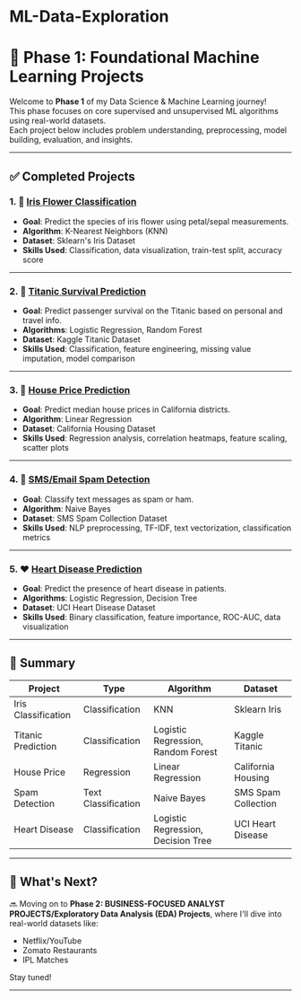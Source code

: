 # ML-Data-Exploration
# 📘 Phase 1: Foundational Machine Learning Projects

Welcome to **Phase 1** of my Data Science & Machine Learning journey!  
This phase focuses on core supervised and unsupervised ML algorithms using real-world datasets.  
Each project below includes problem understanding, preprocessing, model building, evaluation, and insights.

---

## ✅ Completed Projects

### 1. 🌸 [Iris Flower Classification](../Iris-Flower-Classification)

- **Goal**: Predict the species of iris flower using petal/sepal measurements.
- **Algorithm**: K-Nearest Neighbors (KNN)
- **Dataset**: Sklearn's Iris Dataset
- **Skills Used**: Classification, data visualization, train-test split, accuracy score

---

### 2. 🚢 [Titanic Survival Prediction](../Titanic-Survival-Prediction)

- **Goal**: Predict passenger survival on the Titanic based on personal and travel info.
- **Algorithms**: Logistic Regression, Random Forest
- **Dataset**: Kaggle Titanic Dataset
- **Skills Used**: Classification, feature engineering, missing value imputation, model comparison

---

### 3. 🏡 [House Price Prediction](../House-Price-Prediction)

- **Goal**: Predict median house prices in California districts.
- **Algorithm**: Linear Regression
- **Dataset**: California Housing Dataset
- **Skills Used**: Regression analysis, correlation heatmaps, feature scaling, scatter plots

---

### 4. 📩 [SMS/Email Spam Detection](../SMS-EMAIL-SPAM-DETECTION)

- **Goal**: Classify text messages as spam or ham.
- **Algorithm**: Naive Bayes
- **Dataset**: SMS Spam Collection Dataset
- **Skills Used**: NLP preprocessing, TF-IDF, text vectorization, classification metrics

---

### 5. ❤️ [Heart Disease Prediction](../Heart-Disease-Prediction)

- **Goal**: Predict the presence of heart disease in patients.
- **Algorithms**: Logistic Regression, Decision Tree
- **Dataset**: UCI Heart Disease Dataset
- **Skills Used**: Binary classification, feature importance, ROC-AUC, data visualization

---

## 📌 Summary

| Project | Type | Algorithm | Dataset |
|--------|------|-----------|---------|
| Iris Classification | Classification | KNN | Sklearn Iris |
| Titanic Prediction | Classification | Logistic Regression, Random Forest | Kaggle Titanic |
| House Price | Regression | Linear Regression | California Housing |
| Spam Detection | Text Classification | Naive Bayes | SMS Spam Collection |
| Heart Disease | Classification | Logistic Regression, Decision Tree | UCI Heart Disease |

---

## 🚀 What's Next?

🔜 Moving on to **Phase 2: BUSINESS-FOCUSED ANALYST PROJECTS/Exploratory Data Analysis (EDA) Projects**, where I'll dive into real-world datasets like:
- Netflix/YouTube
- Zomato Restaurants
- IPL Matches

Stay tuned!

---
